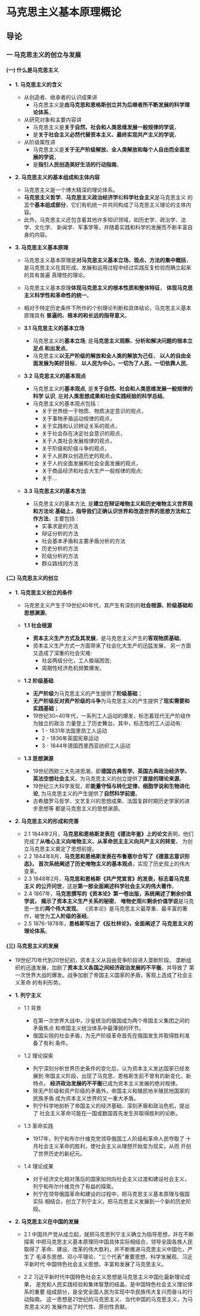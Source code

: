 # 马克思主义基本原理概论

## 导论

### 一 马克思主义的创立与发展

#### (一) 什么是马克思主义

* **1. 马克思主义的含义**
  * 从创造者、继承者的认识成果讲
    * 马克思主义是**由马克思和恩格斯创立并为后继者所不断发展的科学理论体系**，
  * 从研究对象和主要内容讲
    * 马克思主义是**关于自然、社会和人类思维发展一般规律的学说**，
    * 是**关于社会主义必然代替资本主义、最终实现共产主义的学说**，
  * 从阶级属性讲
    * 马克思主义是**关于无产阶级解放、全人类解放和每个人自由而全面发展的学说**，
    * 是**指引人民创造美好生活的行动指南**。

* **2. 马克思主义的基本组成和主体内容**
  * 马克思主义是一个博大精深的理论体系。
  * **马克思主义哲学**、**马克思主义政治经济学**和**科学社会主义**是马克思主义
    的**三个基本组成部分**，它们有机统一并共同构成了马克思主义理论的主体内容。
  * 此外，马克思主义还包含着其他许多知识领域，如历史学、政治学、法学、文化学、
    新闻学、军事学等，并随着实践和科学的发展而不断丰富自身的内容。

* **3. 马克思主义基本原理**
  * 马克思主义基本原理是**对马克思主义基本立场、观点、方法的集中概括**，
    是马克思主义在其形成、发展和运用过程中经过实践反复检验而确立起来的具有普遍
    真理性的理论。
  * 马克思主义基本原理**体现马克思主义的根本性质和整体特征**，
    **体现马克思主义科学性和革命性的统一**。
  * 相对于特定历史条件下所作的个别理论判断和具体结论，马克思主义基本原理具有
    **普遍的、根本的和长远的指导意义**。

  * **3.1 马克思主义的基本立场**
    * 马克思主义的**基本立场**, 是**马克思主义观察、分析和解决问题的根本立足点
      和出发点**。
    * 马克思主义**以无产阶级的解放和全人类的解放为己任**，
      **以人的自由全面发展为美好目标**，
      **以人民为中心，一切为了人民，一切依靠人民**。

  * **3.2 马克思主义的基本观点**
    * 马克思主义的**基本观点**, 是**关于自然、社会和人类思维发展一般规律的科学
      认识**, 是**对人类思想成果和社会实践经验的科学总结**。
    * 马克思主义的基本观点包括：
      * 关于世界统一于物质、物质决定意识的观点，
      * 关于事物矛盾运动规律的观点，
      * 关于实践和认识辨证关系的观点，
      * 关于社会存在决定社会意识的观点，
      * 关于人类社会发展规律的观点，
      * 关于阶级和阶级斗争的观点，
      * 关于人民群众创造历史的观点，
      * 关于人的全面发展和社会全面发展的观点，
      * 关于商品经济和社会大生产一般规律的观点;
      * 关于...

  * **3.3 马克思主义的基本方法**
    * 马克思主义的基本方法, 是**建立在辩证唯物主义和历史唯物主义世界观和方法论
      基础上，指导我们正确认识世界和改造世界的思想方法和工作方法**，主要包括：
      * 实事求是的方法
      * 辩证分析的方法
      * 社会基本矛盾和主要矛盾分析的方法
      * 历史分析的方法
      * 阶级分析的方法
      * 群众路线的方法

#### (二) 马克思主义的创立

* **1. 马克思主义创立的条件**
  * 马克思主义产生于19世纪40年代，其产生有深刻的**社会根源、阶级基础和思想渊源**。
  * **1.1 社会根源**
    * **资本主义生产方式及其发展**，是马克思主义产生的**客观物质基础**。
    * 资本主义生产方式一方面带来了社会化大生产的迅猛发展，
      另一方面又造成了深重的社会灾难:
      * 社会两级分化，工人极端困苦;
      * 周期性经济危机频繁爆发。

  * **1.2 阶级基础**
    * **无产阶级**为马克思主义的产生提供了**阶级基础**；
    * **无产阶级反对资产阶级的斗争**为马克思主义的产生提供了**现实需要和实践基础**；
    * 19世纪30~40年代，一系列工人运动的爆发，标志着现代无产阶级作为独立的政治
      力量登上了历史舞台。其中，标志性的工人运动有:
      * 1 - 1831年法国里昂工人运动
      * 2 - 1836年英国宪章运动
      * 3 - 1844年德国西里西亚纺织工人运动

  * **1.3 思想渊源**
    * 19世纪西欧三大先进思潮，即**德国古典哲学、英国古典政治经济学、
      英法空想社会主义**，为马克思主义的创立提供了**直接的理论来源**。
    * 19世纪三大科学发现，即**能量守恒与转化定律、细胞学说和生物进化论**,
      为马克思主义的产生提供了**自然科学前提**。
    * 古希腊罗马哲学、文艺复兴的思想成果、法国复辟时期历史学家的进步思想等
      都是马克思主义的思想渊源。

* **2. 马克思主义的形成和完善**
    * 2.1 1844年2月，**马克思和恩格斯发表在《德法年鉴》上的论文**表明，他们
      完成了**从唯心主义向唯物主义、从革命民主主义向共产主义的转变**，
      为创立马克思主义奠定了思想前提。
    * 2.2 1844年8月，**马克思和恩格斯发表在布鲁塞尔合写了《德意志意识形态》，
      首次系统阐述了历史唯物主义的基本观点**，实现了历史观上的伟大变革。
    * 2.3 1848年2月，**马克思和恩格斯《共产党宣言》的发表，标志着马克思主义
      的公开问世**，这是**第一部全面阐述科学社会主义的伟大著作**。
    * 2.4 1867年，**马克思撰写的《资本论》第一卷出版，系统阐述了剩余价值学说，
      揭示了资本主义生产关系的秘密**。
      **唯物史观**和**剩余价值学说**是马克思一生的**两个伟大发现**。
      《资本论》是马克思主义最厚重、最丰富的著作，被誉为**工人阶级的圣经**。
    * 2.5 1876-1878年，**恩格斯写出了《反杜林论》，全面阐述了
      马克思主义的理论体系**。

#### (三) 马克思主义的发展

* 19世纪70年代到20世纪初，资本主义从自由竞争阶段进入垄断阶段。
  垄断组织的迅速发展，加剧了**资本主义各国之间经济政治发展的不平衡**，并导致了
  第一次世界大战的爆发。战争加剧了帝国主义国家的矛盾，客观上造成了社会主义革命
  的有利形势。

* **1. 列宁主义**
    * 1.1 背景
        * 在第一次世界大战中，沙皇统治的俄国成为两个帝国主义集团之间的矛盾焦点
          和帝国主义统治体系中最薄弱的环节。
        * 俄国尖锐的社会矛盾，为无产阶级革命首先在俄国发生并取得胜利准备了有利
          条件。

    * 1.2 理论探索
        * 列宁深刻分析世界历史条件的变化后，认为资本主义发达国家已经发展到
          帝国主义阶段，出现了马克思、恩格斯生前不曾有的新变化、新特点，
          **经济政治发展的不平衡**已成为资本主义发展的绝对规律。
        * 除无产阶级和资产阶级的矛盾外，帝国主义和殖民地半殖民地国家的民族矛盾
          成为资本主义世界的又一重大矛盾。
        * 列宁科学地剖析了帝国主义的经济基础、深刻矛盾和政治危机，提出了
          社会主义革命可能在一国或数国首先发生并取得胜利的论断。

    * 1.3 革命实践
        * 1917年，列宁和布尔什维克党领导俄国工人阶级和革命人民夺取了
          十月社会主义革命的胜利，使社会主义从理想开始变为现实，从而
          开创了世界历史的新纪元。

    * 1.4 理论成果
        * 对于经济文化相对落后的国家如何向社会主义过渡和建设社会主义，
          列宁和布尔什维克作了有益的探索。
        * 列宁在领导俄国革命和建设的过程中，把马克思主义基本原理与俄国实际
          相结合，创立了列宁主义，把马克思主义发展到一个新的历史阶段。

* **2. 马克思主义在中国的发展**
    * 2.1 中国共产党从成立起，就把马克思列宁主义确立为指导思想，并在不断探索
          中把马克思主义基本原理同中国具体实际相结合，领导全国各族人民取得了
          革命、建设、改革的伟大胜利，并不断推进马克思主义中国化，产生了
          毛泽东思想、邓小平理论、"三个代表"重要思想、科学发展观、习近平新时代
          中国特色社会主义思想，丰富和发展了马克思主义。

    * 2.2 习近平新时代中国特色社会主义思想是马克思主义中国化最新理论成果，
          是党和人民实践经验和集体智慧的结晶，是中国特色社会主义理论体系的重要
          组成部分，是全党全国人民为实现中华民族伟大复兴而奋斗的行动指南。
          这一思想是21世纪的马克思主义、当代中国的马克思主义，为马克思主义的
          发展作出了时代性、原创性贡献。

